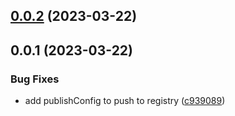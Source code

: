 ## [0.0.2](https://github.com/geoql/maplibre-gl-inspect/compare/v0.0.1...v0.0.2) (2023-03-22)



## 0.0.1 (2023-03-22)


### Bug Fixes

* add publishConfig to push to registry ([c939089](https://github.com/geoql/maplibre-gl-inspect/commit/c939089bb99540fda0d6a712d2a5d2bb69f2d258))



